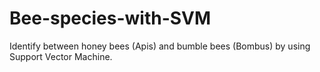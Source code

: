 # Bee-species-with-SVM
Identify between honey bees (Apis) and bumble bees (Bombus)   by using Support Vector Machine. 


